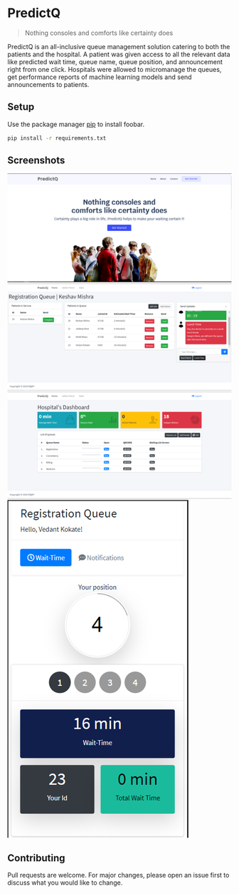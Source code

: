 
# PredictQ
> Nothing consoles and comforts like certainty does

PredictQ is an all-inclusive queue management solution catering to both the patients and the hospital. A patient was given access to all the relevant data like predicted wait time, queue name, queue position, and announcement right from one click. Hospitals were allowed to micromanage the queues, get performance reports of machine learning models and send announcements to patients.

## Setup

Use the package manager [pip](https://pip.pypa.io/en/stable/) to install foobar.

```bash
pip install -r requirements.txt
```

## Screenshots 
<img src="screenshots/home.PNG" width="800"/>
<img src="screenshots/queue_dashboard.PNG" width="800"/> 
<img src="screenshots/dashboard.PNG" width="800"/> 
<img src="screenshots/patients_view.PNG"/> 


## Contributing
Pull requests are welcome. For major changes, please open an issue first to discuss what you would like to change.
